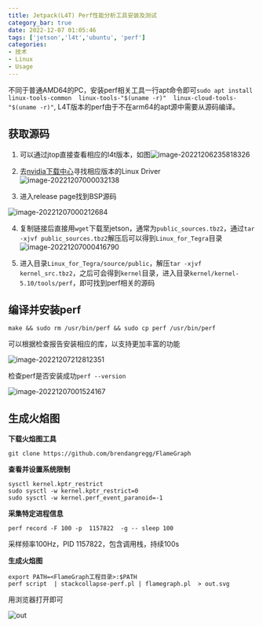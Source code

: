 ```yaml
---
title: Jetpack(L4T) Perf性能分析工具安装及测试
category_bar: true
date: 2022-12-07 01:05:46
tags: ['jetson','l4t','ubuntu', 'perf']
categories:
- 技术
- Linux
- Usage
---
```


不同于普通AMD64的PC，安装perf相关工具一行apt命令即可`sudo apt install linux-tools-common  linux-tools-"$(uname -r)"  linux-cloud-tools-"$(uname -r)"`, L4T版本的perf由于不在arm64的apt源中需要从源码编译。

## 获取源码

1. 可以通过jtop直接查看相应的l4t版本，如图![image-20221206235818326](https://wpcos-1300629776.cos.ap-chengdu.myqcloud.com/Gallery/PicGo/202212070000797.png)

2. 去[nvidia下载中心](https://developer.nvidia.com/embedded/downloads)寻找相应版本的Linux Driver![image-20221207000032138](https://wpcos-1300629776.cos.ap-chengdu.myqcloud.com/Gallery/PicGo/202212070000620.png)

3. 进入release page找到BSP源码

![image-20221207000212684](https://wpcos-1300629776.cos.ap-chengdu.myqcloud.com/Gallery/PicGo/202212070002708.png)

4. 复制链接后直接用`wget`下载至jetson，通常为`public_sources.tbz2`，通过`tar -xjvf public_sources.tbz2`解压后可以得到`Linux_for_Tegra`目录![image-20221207000416790](https://wpcos-1300629776.cos.ap-chengdu.myqcloud.com/Gallery/PicGo/202212070004807.png)

5. 进入目录`Linux_for_Tegra/source/public`，解压`tar -xjvf kernel_src.tbz2`，之后可会得到`kernel`目录，进入目录`kernel/kernel-5.10/tools/perf`，即可找到perf相关的源码

## 编译并安装perf

`make && sudo rm /usr/bin/perf && sudo cp perf /usr/bin/perf `

可以根据检查报告安装相应的库，以支持更加丰富的功能

![image-20221207212812351](https://wpcos-1300629776.cos.ap-chengdu.myqcloud.com/Gallery/PicGo/202212072128394.png)

检查perf是否安装成功`perf --version`

![image-20221207001524167](https://wpcos-1300629776.cos.ap-chengdu.myqcloud.com/Gallery/PicGo/202212070015187.png)

## 生成火焰图

**下载火焰图工具**

`git clone https://github.com/brendangregg/FlameGraph`

**查看并设置系统限制**

```shell
sysctl kernel.kptr_restrict 
sudo sysctl -w kernel.kptr_restrict=0
sudo sysctl -w kernel.perf_event_paranoid=-1
```

**采集特定进程信息**

`perf record -F 100 -p  1157822  -g -- sleep 100`

采样频率100Hz，PID 1157822，包含调用栈，持续100s

**生成火焰图**

```shell
export PATH=<FlameGraph工程目录>:$PATH
perf script  | stackcollapse-perf.pl | flamegraph.pl  > out.svg
```

用浏览器打开即可

![out](https://wpcos-1300629776.cos.ap-chengdu.myqcloud.com/Gallery/PicGo/202212070103413.svg)